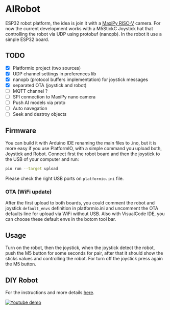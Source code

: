 # AIRobot

ESP32 robot platform, the idea is join it with a [MaxiPy RISC-V](https://maixpy.sipeed.com/en/) camera. For now the current development works with a M5StickC Joystick hat that controlling the robot via UDP using protobuf (nanopb). In the robot it use a simple ESP32 board.

## TODO

- [x] Platformio project (two sources)
- [x] UDP channel settings in preferences lib
- [x] nanopb (protocol buffers implementation) for joystick messages
- [x] separated OTA (joystick and robot)
- [ ] MQTT channel ?
- [ ] SPI connection to MaxiPy nano camera
- [ ] Push AI models via proto
- [ ] Auto navegation
- [ ] Seek and destroy objects

## Firmware

You can build it with Arduino IDE renaming the main files to .ino, but it is more easy if you use PlatformIO, with a simple command you upload both, Joystick and Robot. Connect first the robot board and then the joystick to the USB of your computer and run:

```bash
pio run --target upload
```

Please check the right USB ports on `platformio.ini` file.

### OTA (WiFi update)

After the first upload to both boards, you could comment the robot and joystick `default_envs` definition in platformio.ini and uncomment the OTA defaults line for upload via WiFi without USB. Also with VisualCode IDE, you can choose these default envs in the botom tool bar.

## Usage

Turn on the robot, then the joystick, when the joystick detect the robot, push the M5 button for some seconds for pair, after that it should show the sticks values and controlling the robot. For turn off the joystick press again the M5 button.

## DIY Robot

For the instructions and more details [here](https://www.thingiverse.com/thing:4705776).

[![Youtube demo](http://img.youtube.com/vi/GmQLIsL-Mts/0.jpg)](http://www.youtube.com/watch?v=GmQLIsL-Mts "Joystick WiFi using nanopb (protobuff) over a ESP32 caterpillar")